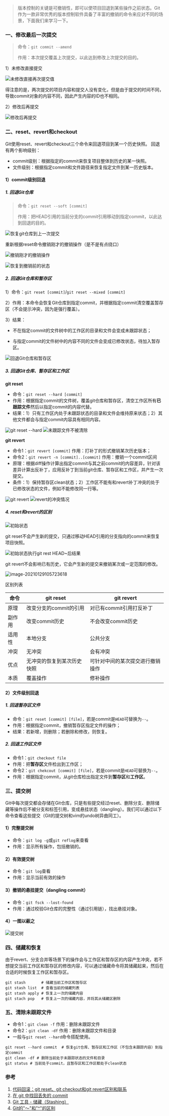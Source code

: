 > 版本控制的关键是可撤销性，即可以使项目回退到某些操作之前状态。Git作为一款非常优秀的版本控制软件具备了丰富的撤销的命令来应对不同的场景，下面我们来学习一下。

### 一、修改最后一次提交

> 命令：`git commit --amend`
>
> 作用：本次提交覆盖上次提交，以此达到修改上次提交的目的。

1）未修改直接提交

![未修改直接再次提交](../../src/main/resources/picture/1240-20210115032110609.png)值

得注意的是，两次提交的项目内容和提交人没有变化，但是由于提交的时间不同，导致commit对象的内容不同，因此产生内容的ID也不相同。

2）修改后再提交

![修改后再提交](../../src/main/resources/picture/1240-20210115032110626-0652070.png)

### 二、reset、revert和checkout

Git使用reset、revert和checkout三个命令来回退项目到某一个历史快照。
回退有两个影响级别：

* commit级别：根据指定的commit来恢复项目整体到历史的某一快照。
* 文件级别：根据指定commit和文件路径来恢复指定文件到某一历史版本。
#### 1）commit级别回退
##### 1. 回退Git仓库
> 命令：`git reset --soft [commit]`
>
> 作用：把HEAD引用的当前分支的commit引用移动到指定commit，以此达到回退的目的。



![恢复git仓库到上一次提交](../../src/main/resources/picture/1240-20210115032110552.png)

重新根据reset命令撤销刚才的撤销操作（是不是有点绕口）

![撤销刚才的撤销操作](../../src/main/resources/picture/1240-20210115032110626.png)

![恢复到撤销前的状态](../../src/main/resources/picture/1240-20210115032110671.png)



##### 2. 回退Git仓库和暂存区

1）命令：`git reset [commit]`/`git reset --mixed [commit]`

2）作用：本命令会恢复Git仓库到指定commit，并根据指定commit清空覆盖暂存区（不会提示冲突，因为是强行覆盖）。

3）结果：

* 不在指定commit的文件树中的工作区的目录和文件会变成未跟踪状态；

* 与指定commit的文件树中的内容不同的文件会变成已修改状态，待加入暂存区。

![回退Git仓库和暂存区](../../src/main/resources/picture/1240-20210115032110775.png)

##### 3. 回退Git仓库、暂存区和工作区

**git reset**

* 命令：`git reset --hard [commit]`
* 作用：根据指定commit的文件树，覆盖git仓库和暂存区，清空工作区所有**已跟踪文件**然后以指定commit的内容代替。
* 结果：1）只有工作区内处于未跟踪状态的目录和文件会维持原来状态；2）其他文件都会与指定commit内容具有相同内容。

![git reset --hard](../../src/main/resources/picture/1240-20210115032110808.png)
![未跟踪文件不被清除](../../src/main/resources/picture/1240-20210115032110895.png)

**git revert**

* 命令1：`git revert [commit]`  作用：打补丁的形式撤销某次历史版本；
* 命令2：`git revert -n [commit]..[commit]`   作用：撤销一个commit区间
* 原理：根据diff操作计算出指定commit与其之前commit的内容差异，针对该差异计算出反补丁，应用反补丁到当前git仓库、暂存区和工作区，并产生一次提交。
* 条件：1）保持暂存区clean状态；2）工作区不能有和revert补丁冲突的处于已修改状态的文件，例如不能修改同一行等。

![git revert](../../src/main/resources/picture/1240-20210115032110913.png)
![revert的冲突情况](../../src/main/resources/picture/1240-20210115032110854.png)
##### 4. reset和revert的区别
![初始状态](../../src/main/resources/picture/1240-20210115032110886.png)

git reset不会产生新的提交，只通过移动HEAD引用的分支指向的commit来恢复项目快照。

![初始状态执行git rest HEAD~后结果](../../src/main/resources/picture/1240-20210115032110896.png)

git revert不会影响已有历史，它会产生新的提交来撤销某次或一定范围的修改。

![image-20210129105723618](../../src/main/resources/picture/image-20210129105723618.png)

区别列表

| 命令   | git reset                  | git revert                       |
| ------ | -------------------------- | -------------------------------- |
| 原理   | 改变分支的commit的引用     | 对已有commit引用打反补丁         |
| 副作用 | 改变commit历史             | 不会改变commit历史               |
| 适用性 | 本地分支                   | 公共分支                         |
| 冲突   | 无冲突                     | 会有冲突                         |
| 优点   | 无冲突的恢复到某次历史快照 | 可针对中间的某次提交进行撤销操作 |
| 本质   | 覆盖操作                   | 修补操作                         |
#### 2）文件级别回退

##### 1. 回退暂存区文件

* 命令：`git reset [commit] [file]`，若是commit是`HEAD`可替换为`--`。
* 作用：根据指定commit，撤销暂存区指定文件的操作；
* 结果：若新增，则删除；若删除和修改，则恢复。
##### 2. 回退工作区文件

* 命令1：`git checkout file`
* 作用：把**暂存区**文件检出到工作区；
* 命令2：`git chekcout [commit] [file]`，若是commit是`HEAD`可替换为`--`。
* 作用：根据指定commit，从git仓库检出指定文件到**暂存区**和**工作区**。
### 三、提交树

Git中每次提交都会存储在Git仓库，只是有些提交经过reset、删除分支、删除储藏等操作后不被分支和标签引用，变成悬挂状态（dangling）。我们可以通过以下命令查看这些提交（Git的提交树和vim的undo树异曲同工）。

#### 1）完整提交树

* 命令：`git log -g`或`git reflog`来查看
* 作用：显示所有操作，包括撤销的。
#### 2）有效提交树

* 命令：`git log`查看
* 作用：显示当前有效的操作

#### 3）撤销的悬挂提交（dangling commit）

* 命令：`git fsck --lost-found`
* 作用：通过校验Git仓库的完整性（通过引用链），找出悬挂对象。
#### 4）一图以蔽之

![提交树](../../src/main/resources/picture/1240-20210115032110918.png)
### 四、储藏和恢复

由于revert、分支合并等场景下的操作会与工作区和暂存区的内容产生冲突，若不想提交当前工作区和暂存区的修改内容，可以通过储藏命令将其储藏起来，然后在合适的时候恢复工作区和暂存区。

```shell
git stash       # 储藏当前工作区和暂存区
git stash list  # 查看当前的储藏列表
git stash apply # 恢复上一次的储藏内容
git stach pop   # 恢复上一次的储藏内容，并将其从储藏区删除
```
### 五、清除未跟踪文件

* 命令1：`git clean -f`   作用：删除未跟踪文件
* 命令2：`git clean -df`  作用：删除未跟踪文件和目录
* 一般与`git reset --hard`命令搭配使用。
```shell
git reset --hard commit  # 恢复git仓库、暂存区和工作区（不包含未跟踪内容）到指定commit
git clean -df # 删除当前处于未跟踪状态的文件和目录
git status # 当前处于commit，且暂存区和工作区都处于clean状态
```

### 参考

1. [代码回滚：git reset、git checkout和git revert区别和联系](http://www.cnblogs.com/houpeiyong/p/5890748.html)
2. [在 git 中找回丢失的 commit](http://cnodejs.org/topic/546e0512c4922d383a82970f)
3. [Git 工具 - 储藏（Stashing）](https://git-scm.com/book/zh/v1/Git-%E5%B7%A5%E5%85%B7-%E5%82%A8%E8%97%8F%EF%BC%88Stashing%EF%BC%89)
4. [Git的"～"和"^"的区别](https://stackoverflow.com/questions/2221658/whats-the-difference-between-head-and-head-in-git)